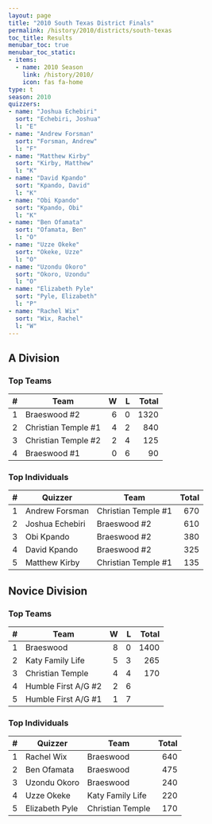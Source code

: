 ```yaml
---
layout: page
title: "2010 South Texas District Finals"
permalink: /history/2010/districts/south-texas
toc_title: Results
menubar_toc: true
menubar_toc_static:
- items:
  - name: 2010 Season
    link: /history/2010/
    icon: fas fa-home
type: t
season: 2010
quizzers:
- name: "Joshua Echebiri"
  sort: "Echebiri, Joshua"
  l: "E"
- name: "Andrew Forsman"
  sort: "Forsman, Andrew"
  l: "F"
- name: "Matthew Kirby"
  sort: "Kirby, Matthew"
  l: "K"
- name: "David Kpando"
  sort: "Kpando, David"
  l: "K"
- name: "Obi Kpando"
  sort: "Kpando, Obi"
  l: "K"
- name: "Ben Ofamata"
  sort: "Ofamata, Ben"
  l: "O"
- name: "Uzze Okeke"
  sort: "Okeke, Uzze"
  l: "O"
- name: "Uzondu Okoro"
  sort: "Okoro, Uzondu"
  l: "O"
- name: "Elizabeth Pyle"
  sort: "Pyle, Elizabeth"
  l: "P"
- name: "Rachel Wix"
  sort: "Wix, Rachel"
  l: "W"
---
```


## A Division

### Top Teams

|    # | Team                |    W |    L | Total |
| ---: | ------------------- | ---: | ---: | ----: |
|    1 | Braeswood #2        |    6 |    0 |  1320 |
|    2 | Christian Temple #1 |    4 |    2 |   840 |
|    3 | Christian Temple #2 |    2 |    4 |   125 |
|    4 | Braeswood #1        |    0 |    6 |    90 |

### Top Individuals

|    # | Quizzer         | Team                | Total |
| ---: | --------------- | ------------------- | ----: |
|    1 | Andrew Forsman  | Christian Temple #1 |   670 |
|    2 | Joshua Echebiri | Braeswood #2        |   610 |
|    3 | Obi Kpando      | Braeswood #2        |   380 |
|    4 | David Kpando    | Braeswood #2        |   325 |
|    5 | Matthew Kirby   | Christian Temple #1 |   135 |

## Novice Division

### Top Teams

|    # | Team                |    W |    L | Total |
| ---: | ------------------- | ---: | ---: | ----: |
|    1 | Braeswood           |    8 |    0 |  1400 |
|    2 | Katy Family Life    |    5 |    3 |   265 |
|    3 | Christian Temple    |    4 |    4 |   170 |
|    4 | Humble First A/G #2 |    2 |    6 |       |
|    5 | Humble First A/G #1 |    1 |    7 |       |

### Top Individuals

|    # | Quizzer        | Team             | Total |
| ---: | -------------- | ---------------- | ----: |
|    1 | Rachel Wix     | Braeswood        |   640 |
|    2 | Ben Ofamata    | Braeswood        |   475 |
|    3 | Uzondu Okoro   | Braeswood        |   240 |
|    4 | Uzze Okeke     | Katy Family Life |   220 |
|    5 | Elizabeth Pyle | Christian Temple |   170 |